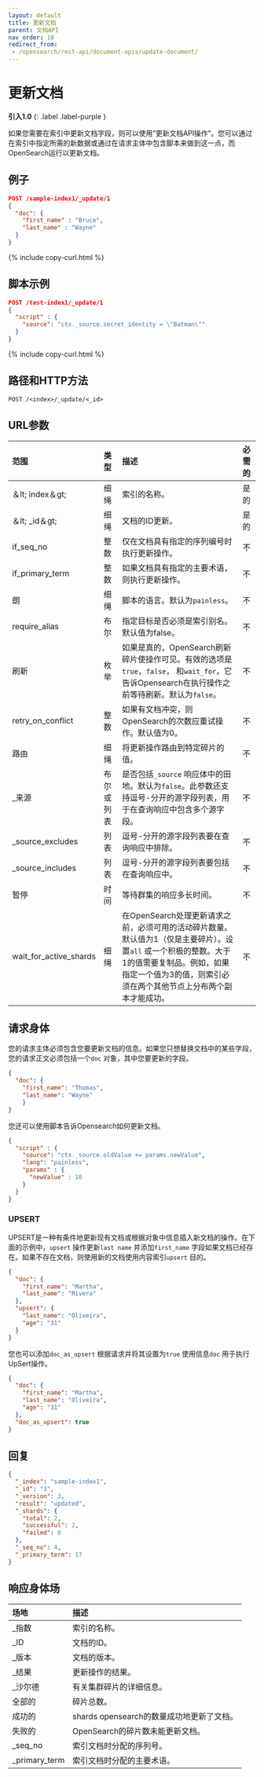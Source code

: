 ```yaml
---
layout: default
title: 更新文档
parent: 文档API
nav_order: 10
redirect_from: 
 - /opensearch/rest-api/document-apis/update-document/
---
```


# 更新文档
**引入1.0**
{: .label .label-purple }

如果您需要在索引中更新文档字段，则可以使用“更新文档API操作”。您可以通过在索引中指定所需的新数据或通过在请求主体中包含脚本来做到这一点，而OpenSearch运行以更新文档。

## 例子

```json
POST /sample-index1/_update/1
{
  "doc": {
    "first_name" : "Bruce",
    "last_name" : "Wayne"
  }
}
```
{% include copy-curl.html %}

## 脚本示例

```json
POST /test-index1/_update/1
{
  "script" : {
    "source": "ctx._source.secret_identity = \"Batman\""
  }
}
```
{% include copy-curl.html %}

## 路径和HTTP方法

```
POST /<index>/_update/<_id>
```

## URL参数

范围| 类型| 描述| 必需的
:--- | :--- | :--- | :---
＆lt; index＆gt;| 细绳| 索引的名称。| 是的
＆lt; _id＆gt;| 细绳| 文档的ID更新。| 是的
if_seq_no| 整数| 仅在文档具有指定的序列编号时执行更新操作。| 不
if_primary_term| 整数| 如果文档具有指定的主要术语，则执行更新操作。| 不
朗| 细绳| 脚本的语言。默认为`painless`。| 不
require_alias| 布尔| 指定目标是否必须是索引别名。默认值为false。| 不
刷新| 枚举| 如果是真的，OpenSearch刷新碎片使操作可见。有效的选项是`true`，`false`， 和`wait_for`，它告诉Opensearch在执行操作之前等待刷新。默认为`false`。| 不
retry_on_conflict| 整数| 如果有文档冲突，则OpenSearch的次数应重试操作。默认值为0。| 不
路由| 细绳| 将更新操作路由到特定碎片的值。| 不
_来源| 布尔或列表| 是否包括`_source` 响应体中的田地。默认为`false`。此参数还支持逗号-分开的源字段列表，用于在查询响应中包含多个源字段。| 不
_source_excludes| 列表| 逗号-分开的源字段列表要在查询响应中排除。| 不
_source_includes| 列表| 逗号-分开的源字段列表要包括在查询响应中。| 不
暂停| 时间| 等待群集的响应多长时间。| 不
wait_for_active_shards| 细绳| 在OpenSearch处理更新请求之前，必须可用的活动碎片数量。默认值为1（仅是主要碎片）。设置`all` 或一个积极的整数。大于1的值需要复制品。例如，如果指定一个值为3的值，则索引必须在两个其他节点上分布两个副本才能成功。| 不

## 请求身体

您的请求主体必须包含您要更新文档的信息。如果您只想替换文档中的某些字段，您的请求正文必须包括一个`doc` 对象，其中您要更新的字段。

```json
{
  "doc": {
    "first_name": "Thomas",
    "last_name": "Wayne"
    }
}
```

您还可以使用脚本告诉Opensearch如何更新文档。

```json
{
  "script" : {
    "source": "ctx._source.oldValue += params.newValue",
    "lang": "painless",
    "params" : {
      "newValue" : 10
    }
  }
}
```

### UPSERT

UPSERT是一种有条件地更新现有文档或根据对象中信息插入新文档的操作。在下面的示例中，`upsert` 操作更新`last name` 并添加`first_name` 字段如果文档已经存在。如果不存在文档，则使用新的文档使用内容索引`upsert` 目的。

```json
{
  "doc": {
    "first_name": "Martha",
    "last_name": "Rivera"
  },
  "upsert": {
    "last_name": "Oliveira",
    "age": "31"
  }
}
```
您也可以添加`doc_as_upsert` 根据请求并将其设置为`true` 使用信息`doc` 用于执行UpSert操作。

```json
{
  "doc": {
    "first_name": "Martha",
    "last_name": "Oliveira",
    "age": "31"
  },
  "doc_as_upsert": true
}
```

## 回复
```json
{
  "_index": "sample-index1",
  "_id": "1",
  "_version": 3,
  "result": "updated",
  "_shards": {
    "total": 2,
    "successful": 2,
    "failed": 0
  },
  "_seq_no": 4,
  "_primary_term": 17
}
```

## 响应身体场

场地| 描述
:--- | :---
_指数| 索引的名称。
_ID| 文档的ID。
_版本| 文档的版本。
_结果| 更新操作的结果。
_沙尔德| 有关集群碎片的详细信息。
全部的| 碎片总数。
成功的| shards opensearch的数量成功地更新了文档。
失败的| OpenSearch的碎片数未能更新文档。
_seq_no| 索引文档时分配的序列号。
_primary_term| 索引文档时分配的主要术语。

